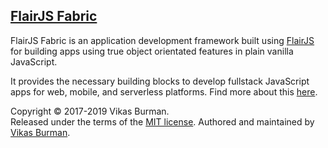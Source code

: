 [FlairJS Fabric](https://flairjs.com/#/fabric)
---

FlairJS Fabric is an application development framework built using [FlairJS](https://flairjs.com) for building apps using true object orientated features in plain vanilla JavaScript. 

It provides the necessary building blocks to develop fullstack JavaScript apps for web, mobile, and serverless platforms. Find more about this [here](https://flairjs.com/#/fabric).



Copyright &copy; 2017-2019 Vikas Burman.<br/>
Released under the terms of the [MIT license](https://github.com/vikasburman/flairjs-fabric/blob/master/LICENSE). Authored and maintained by [Vikas Burman](https://www.linkedin.com/in/vikasburman/). 